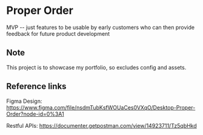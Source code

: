 # Proper Order

MVP -- just features to be usable by early customers who can then provide feedback for future product development

## Note

This project is to showcase my portfolio, so excludes config and assets.

## Reference links

Figma Design: https://www.figma.com/file/nsdmTubKsfWOUaCes0VXqO/Desktop-Proper-Order?node-id=0%3A1

Restful APIs: https://documenter.getpostman.com/view/14923711/Tz5qbHkd
